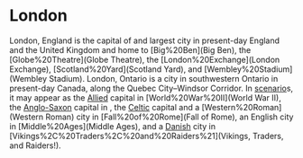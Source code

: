 # London

London, England is the capital of and largest city in present-day England and the United Kingdom and home to [Big%20Ben](Big Ben), the [Globe%20Theatre](Globe Theatre), the [London%20Exchange](London Exchange), [Scotland%20Yard](Scotland Yard), and [Wembley%20Stadium](Wembley Stadium).
London, Ontario is a city in southwestern Ontario in present-day Canada, along the Quebec City–Windsor Corridor.
In [scenario](scenario)s, it may appear as the [Allied](Allied) capital in [World%20War%20II](World War II), the [Anglo-Saxon](Anglo-Saxon) capital in , the [Celtic](Celtic) capital and a [Western%20Roman](Western Roman) city in [Fall%20of%20Rome](Fall of Rome), an English city in [Middle%20Ages](Middle Ages), and a [Danish](Danish) city in [Vikings%2C%20Traders%2C%20and%20Raiders%21](Vikings, Traders, and Raiders!).